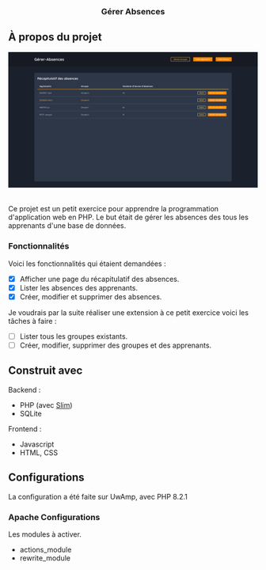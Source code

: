 <div id="top"></div>

<!-- PROJET LOGO -->
<br />
<div align="center">
  <h3 align="center">Gérer Absences</h3>
</div>

<!-- A PROPOS -->
## À propos du projet

<div align="center">
  <img src="recapAbsencesPage.png">
</div>
<br />

Ce projet est un petit exercice pour apprendre la programmation d'application web en PHP. Le but était de gérer les absences des tous les apprenants d'une base de données.

### Fonctionnalités

Voici les fonctionnalités qui étaient demandées :
- [x] Afficher une page du récapitulatif des absences.
- [x] Lister les absences des apprenants.
- [x] Créer, modifier et supprimer des absences.

Je voudrais par la suite réaliser une extension à ce petit exercice voici les tâches à faire :
- [ ] Lister tous les groupes existants.
- [ ] Créer, modifier, supprimer des groupes et des apprenants.

<!-- BUILT WITH -->
## Construit avec

Backend :
- PHP (avec [Slim](https://www.slimframework.com/))
- SQLite

Frontend :
- Javascript
- HTML, CSS

<!-- CONFIGURATIONS -->
## Configurations

La configuration a été faite sur UwAmp, avec PHP 8.2.1

### Apache Configurations

Les modules à activer.
- actions_module
- rewrite_module